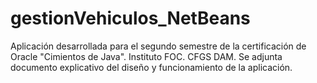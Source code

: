# gestionVehiculos_NetBeans
Aplicación desarrollada para el segundo semestre de la certificación de Oracle "Cimientos de Java". Instituto FOC. CFGS DAM.
Se adjunta documento explicativo del diseño y funcionamiento de la aplicación.
